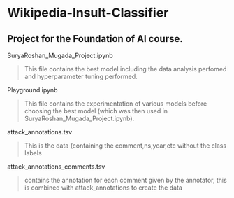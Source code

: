 # Wikipedia-Insult-Classifier
## Project for the Foundation of AI course.

 SuryaRoshan_Mugada_Project.ipynb
>This file contains the best model including the data analysis perfomed and hyperparameter tuning performed. 

Playground.ipynb
>This file contains the experimentation of various models before choosing the best model (which was then used in SuryaRoshan_Mugada_Project.ipynb).

attack_annotations.tsv
>This is the data (containing the comment,ns,year,etc without the class labels

attack_annotations_comments.tsv
> contains the annotation for each comment given by the annotator, this is combined with attack_annotations to create the data




